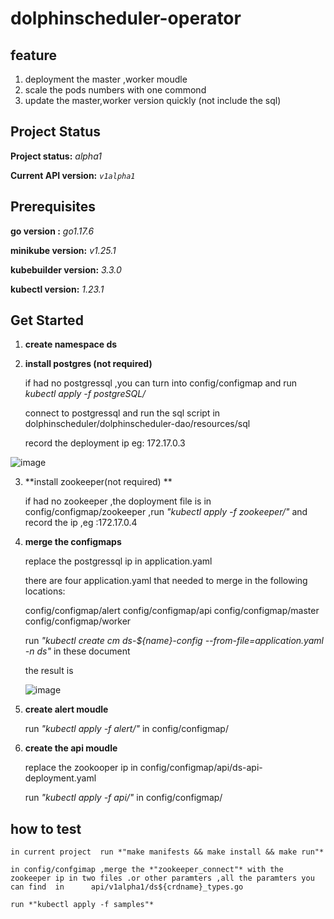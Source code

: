 # dolphinscheduler-operator

## feature 

1. deployment the master ,worker moudle 
2. scale the pods numbers with one commond 
3. update the master,worker version  quickly (not include the sql)

## Project Status

**Project status:** *alpha1*

**Current API version:** *`v1alpha1`*

## Prerequisites

**go version :** *go1.17.6*

**minikube version:** *v1.25.1*

**kubebuilder version:** *3.3.0*

**kubectl version:** *1.23.1*

## Get Started
1. **create  namespace ds**

2. **install  postgres (not required)**

    if had no postgressql ,you can turn into config/configmap and run *kubectl apply -f postgreSQL/* 

    connect to postgressql and run the sql script in  dolphinscheduler/dolphinscheduler-dao/resources/sql

    record the deployment ip  eg: 172.17.0.3

![image](https://user-images.githubusercontent.com/7134124/170439546-87cce0df-6cb4-4ab1-bb01-9200309efe45.png)

3. **install  zookeeper(not required) **

    if had no zookeeper ,the doployment file is in config/configmap/zookeeper ,run *"kubectl apply -f zookeeper/"* and record the ip ,eg :172.17.0.4

4.  **merge the configmaps**

    replace the postgressql ip in application.yaml
    
    there  are four application.yaml that needed  to merge in the following locations:
    
    config/configmap/alert
    config/configmap/api
    config/configmap/master
    config/configmap/worker
    
    run  *"kubectl create cm ds-${name}-config --from-file=application.yaml -n  ds"* in these document
    
    the result is 
    
    ![image](https://user-images.githubusercontent.com/7134124/170443875-217e12e6-d50d-4ef2-b3ac-b81f4d5a7666.png)

5. **create alert moudle**

    run *"kubectl apply -f alert/"* in config/configmap/
    
6.  **create the api moudle**

    replace the zookooper ip in config/configmap/api/ds-api-deployment.yaml
    
    run *"kubectl apply -f api/"* in config/configmap/
    
 ## how to test
 
    in current project  run *"make manifests && make install && make run"* 

    in config/confgimap ,merge the *"zookeeper_connect"* with the zookeeper ip in two files .or other paramters ,all the paramters you can find  in      api/v1alpha1/ds${crdname}_types.go
    
    run *"kubectl apply -f samples"* 
     
    
    
